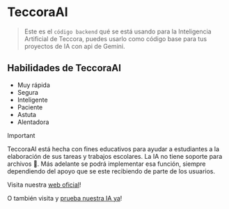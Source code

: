 # TeccoraAI

> Este es el ```código backend``` qué se está usando para la Inteligencia Artificial de Teccora, puedes usarlo como código base para tus proyectos de IA con api de Gemini.

## Habilidades de TeccoraAI 

- Muy rápida
- Segura 
- Inteligente
- Paciente
- Astuta
- Alentadora

> [!IMPORTANT]
> TeccoraAI está hecha con fines educativos para ayudar a estudiantes a la elaboración de sus tareas y trabajos escolares. La IA no tiene soporte para archivos 📂. Más adelante se podrá implementar esa función, siempre dependiendo del apoyo que se este recibiendo de parte de los usuarios. 

Visita nuestra [web oficial](https://teccora.pages.dev)!

O también visita y [prueba nuestra IA ya](https://teccora-ai.pages.dev)! 
